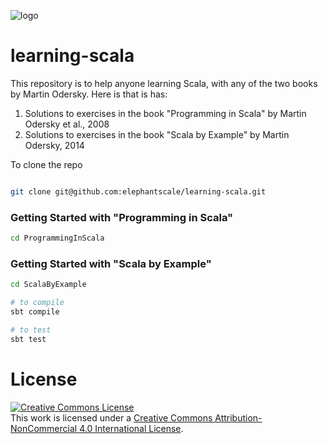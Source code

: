![logo](http://elephantscale.com/wp-content/uploads/2015/03/logo1.png?189db0)

# learning-scala

This repository is to help anyone learning Scala, with any of the two books by Martin Odersky. Here is that is has: 

1. Solutions to exercises in the book "Programming in Scala" by Martin Odersky et al., 2008
2. Solutions to exercises in the book "Scala by Example" by Martin Odersky, 2014

To clone the repo   

```bash   

git clone git@github.com:elephantscale/learning-scala.git
```

### Getting Started with "Programming in Scala"

```bash   
cd ProgrammingInScala
```
### Getting Started with "Scala by Example"

```bash   
cd ScalaByExample

# to compile
sbt compile

# to test
sbt test

```

# License
<a rel="license" href="http://creativecommons.org/licenses/by-nc/4.0/"><img alt="Creative Commons License" style="border-width:0" src="https://i.creativecommons.org/l/by-nc/4.0/88x31.png" /></a><br />This work is licensed under a <a rel="license" href="http://creativecommons.org/licenses/by-nc/4.0/">Creative Commons Attribution-NonCommercial 4.0 International License</a>.
